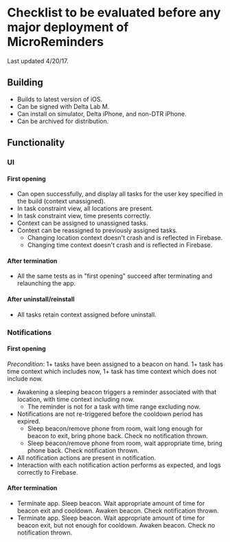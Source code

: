 # Checklist to be evaluated before any major deployment of MicroReminders
Last updated 4/20/17.

## Building
- Builds to latest version of iOS.
- Can be signed with Delta Lab M.
- Can install on simulator, Delta iPhone, and non-DTR iPhone.
- Can be archived for distribution.

## Functionality
### UI
#### First opening
- Can open successfully, and display all tasks for the user key specified in the build (context unassigned).
- In task constraint view, all locations are present.
- In task constraint view, time presents correctly.
- Context can be assigned to unassigned tasks.
- Context can be reassigned to previously assigned tasks.
    - Changing location context doesn't crash and is reflected in Firebase.
    - Changing time context doesn't crash and is reflected in Firebase.

#### After termination
- All the same tests as in "first opening" succeed after terminating and relaunching the app.

#### After uninstall/reinstall
- All tasks retain context assigned before uninstall.

### Notifications
#### First opening
*Precondition*: 1+ tasks have been assigned to a beacon on hand. 1+ task has time context which includes now, 1+ task has time context which does not include now.
- Awakening a sleeping beacon triggers a reminder associated with that location, with time context including now.
    - The reminder is not for a task with time range excluding now.
- Notifications are not re-triggered before the cooldown period has expired.
    - Sleep beacon/remove phone from room, wait long enough for beacon to exit, bring phone back. Check no notification thrown.
    - Sleep beacon/remove phone from room, wait appropriate time, bring phone back. Check notification thrown.
- All notification actions are present in notification.
- Interaction with each notification action performs as expected, and logs correctly to Firebase.

#### After termination
- Terminate app. Sleep beacon. Wait appropriate amount of time for beacon exit and cooldown. Awaken beacon. Check notification thrown.
- Terminate app. Sleep beacon. Wait appropriate amount of time for beacon exit, but not enough for cooldown. Awaken beacon. Check no notification thrown.